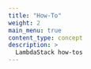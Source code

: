 ```yaml
---
title: "How-To"
weight: 2
main_menu: true
content_type: concept
description: >
  LambdaStack how-tos
---
```


